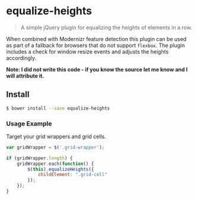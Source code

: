 # equalize-heights

> A simple jQuery plugin for equalizing the heights of elements in a row.

When combined with Modernizr feature detection this plugin can be used as part of a fallback for browsers that do not support `flexbox`. The plugin includes a check for window resize events and adjusts the heights accordingly.

**Note: I did not write this code - if you know the source let me know and I will attribute it.**

## Install

```bash
$ bower install --save equalize-heights
```

### Usage Example

Target your grid wrappers and grid cells.

```javascript
var gridWrapper = $('.grid-wrapper');

if (gridWrapper.length) {
    gridWrapper.each(function() {
        $(this).equalizeHeights({
            childElement: ".grid-cell"
        });
    });
}
```
